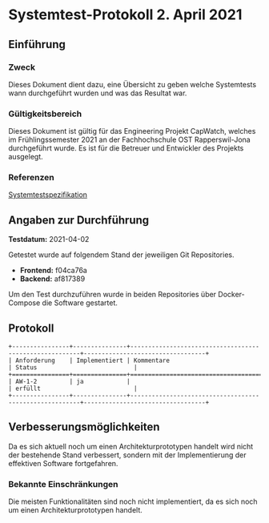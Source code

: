 # Systemtest-Protokoll 2. April 2021

## Einführung

### Zweck

Dieses Dokument dient dazu, eine Übersicht zu geben welche Systemtests wann durchgeführt wurden und was das Resultat war.

### Gültigkeitsbereich

Dieses Dokument ist gültig für das Engineering Projekt CapWatch, welches im Frühlingssemester 2021 an der Fachhochschule OST Rapperswil-Jona durchgeführt wurde. Es ist für die Betreuer und Entwickler des Projekts ausgelegt.

### Referenzen

[Systemtestspezifikation](../systemtestspezifikation.md)

## Angaben zur Durchführung

**Testdatum:** 2021-04-02

Getestet wurde auf folgendem Stand der jeweiligen Git Repositories.

- **Frontend:** f04ca76a
- **Backend:** af817389

Um den Test durchzuführen wurde in beiden Repositories über Docker-Compose die Software gestartet.

## Protokoll

```eval_rst
+----------------+---------------+--------------------------------------------------------+----------------------------------+
| Anforderung    | Implementiert | Kommentare                                             | Status                           |
+================+===============+========================================================+==================================+
| AW-1-2         | ja            |                                                        | erfüllt                          |
+----------------+---------------+--------------------------------------------------------+----------------------------------+
```

## Verbesserungsmöglichkeiten

Da es sich aktuell noch um einen Architekturprototypen handelt wird nicht der bestehende Stand verbessert, sondern mit der Implementierung der effektiven Software fortgefahren.

### Bekannte Einschränkungen

Die meisten Funktionalitäten sind noch nicht implementiert, da es sich noch um einen Architekturprototypen handelt.
